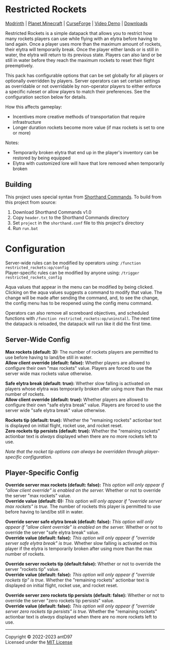 # Restricted Rockets

[Modrinth](https://modrinth.com/datapack/restricted-rockets) |
[Planet Minecraft](https://www.planetminecraft.com/data-pack/restricted-rockets-5611086/) |
[CurseForge](https://legacy.curseforge.com/minecraft/texture-packs/restricted-rockets) |
[Video Demo](https://www.youtube.com/watch?v=W3TiHul3lkM) |
[Downloads](https://github.com/antD97/RestrictedRockets/releases)

Restricted Rockets is a simple datapack that allows you to restrict how many rockets players can use while flying with
an elytra before having to land again. Once a player uses more than the maximum amount of rockets, their elytra will
temporarily break. Once the player either lands or is still in water, the elytra will return to its previous state.
Players can also land or be still in water before they reach the maximum rockets to reset their flight preemptively.

This pack has configurable options that can be set globally for all players or optionally overridden by players. Server
operators can set certain settings as overridable or not overridable by non-operator players to either enforce a
specific ruleset or allow players to match their preferences. See the configuration section below for details.

How this affects gameplay:
- Incentives more creative methods of transportation that require infrastructure
- Longer duration rockets become more value (if max rockets is set to one or more)

Notes:
- Temporarily broken elytra that end up in the player's inventory can be restored by being equipped
- Elytra with customized lore will have that lore removed when temporarily broken

## Building

This project uses special syntax from [Shorthand Commands](https://github.com/antD97/ShorthandCommands). To build from
this project from source:

1. Download Shorthand Commands v1.0
2. Copy `header.txt` to the Shorthand Commands directory
3. Set `project` in the `shorthand.conf` file to this project's directory
4. Run `run.bat`

# Configuration

Server-wide rules can be modified by operators using: `/function restricted_rockets:op/config`  
Player-specific rules can be modified by anyone using: `/trigger restricted_rockets_config`

Aqua values that appear in the menu can be modified by being clicked.
Clicking on the aqua values suggests a command to modify that value. The change will be made after sending the command,
and, to see the change, the config menu has to be reopened using the config menu command.

Operators can also remove all scoreboard objectives, and scheduled functions with
`/function restricted_rockets:op/uninstall`. The next time the datapack is reloaded, the datapack will run like it did
the first time.

## Server-Wide Config

**Max rockets (default: 3):** The number of rockets players are permitted to use before having to land/be still in
water.  
**Allow client override (default: false):** Whether players are allowed to configure their own "max rockets" value.
Players are forced to use the server wide max rockets value otherwise.

**Safe elytra break (default: true):** Whether slow falling is activated on players whose elytra was temporarily broken
after using more than the max number of rockets.  
**Allow client override (default: true):** Whether players are allowed to configure their own "safe elytra break" value.
Players are forced to use the server wide "safe elytra break" value otherwise.

**Rockets tip (default: true):** Whether the "remaining rockets" actionbar text is displayed on initial flight, rocket
use, and rocket reset.  
**Zero rockets tip persists (default: true):** Whether the "remaining rockets" actionbar text is *always* displayed when
there are no more rockets left to use.

*Note that the rocket tip options can always be overridden through player-specific configuration.*

## Player-Specific Config

**Override server max rockets (default: false):** *This option will only appear if "allow client override" is enabled*
*on the server.* Whether or not to override the server "max rockets" value.  
**Override value (default: 0):** *This option will only appear if "override server max rockets" is true.* The number of
rockets this player is permitted to use before having to land/be still in water.

**Override server safe elytra break (default: false):** *This option will only appear if "allow client override" is*
*enabled on the server.* Whether or not to override the server "safe elytra break" value.  
**Override value (default: false):** *This option will only appear if "override server safe elytra break" is true.*
Whether slow falling is activated on this player if the elytra is temporarily broken after using more than the max
number of rockets.

**Override server rockets tip (default:false):** Whether or not to override the server "rockets tip" value.  
**Override value (default: false):** *This option will only appear if "override rockets tip" is true.* Whether the
"remaining rockets" actionbar text is displayed on initial flight, rocket use, and rocket reset.

**Override server zero rockets tip persists (default: false):** Whether or not to override the server "zero rockets tip
persists" value.  
**Override value (default: false):** *This option will only appear if "override server zero rockets tip persists" is*
*true.* Whether the "remaining rockets" actionbar text is *always* displayed when there are no more rockets left to use.

---
Copyright © 2022-2023 antD97  
Licensed under the [MIT License](LICENSE)
